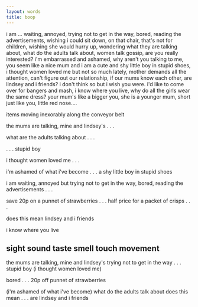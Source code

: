```yaml
---
layout: words
title: boop
---
```


i am ... waiting, annoyed, trying not to get in the way, bored,
reading the advertisements, wishing i could sit down, on that chair,
that's not for children, wishing she would hurry up, wondering what
they are talking about, what do the adults talk about, women talk
gossip, are you really interested? i'm embarrassed and ashamed, why
aren't you talking to me, you seem like a nice mum and i am a cute and
shy little boy in stupid shoes, i thought women loved me but not so
much lately, mother demands all the attention, can't figure out our
relationship, if our mums know each other, are lindsey and i friends?
i don't think so but i wish you were. i'd like to come over for
bangers and mash, i know where you live, why do all the girls wear the
same dress? your mum's like a bigger you, she is a younger mum, short
just like you, little red nose....


items moving inexorably along the conveyor belt

the mums are talking, mine and lindsey's . . .

what are the adults talking about . . .

. . . stupid boy

i thought women loved me . . .

i'm ashamed of what i've become . . . a shy little boy in stupid shoes

i am waiting, annoyed but trying not to get in the way, bored, reading
the advertisements . . .

save 20p on a punnet of strawberries . . . half price for a packet of
crisps . . .

does this mean lindsey and i friends

i know where you live









## sight sound taste smell touch movement

the mums are talking, mine and lindsey's
trying not to get in the way
                            . . . stupid boy
(i thought women loved me)

bored . . . 20p off punnet of strawberries

(i'm ashamed of what i've become)
what do the adults talk about
does this mean . . . are lindsey and i friends

